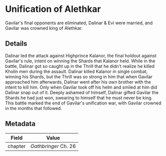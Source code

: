 # Unification of Alethkar
Gavilar's final opponents are eliminated, Dalinar & Evi were married, and Gavilar was crowned king of Alethkar.

## Details
Dalinar led the attack against Highprince Kalanor, the final holdout against Gavilar's rule, intent on winning the Shards that Kalanor held. While in the battle, Dalinar got so caught up in the Thrill that he didn't realize he killed Kholin men during the assault. Dalinar killed Kalanor in single combat, winning his Shards, but the Thrill was so strong in him that when Gavilar approached him afterwards, Dalinar went after his own brother with the intent to kill him. Only when Gavilar took off his helm and smiled at him did Dalinar snap out of it. Deeply ashamed of himself, Dalinar gifted Gavilar the Shards he had just won, swearing to himself that he must never be king. This battle marked the end of Gavilar's unification war, with Gavilar crowned in the months that followed.

## Metadata
| Field | Value |
| ----- | ----- |
| chapter | *Oathbringer* Ch. 26 |
